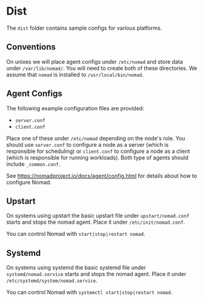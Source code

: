 # Dist

The `dist` folder contains sample configs for various platforms.

## Conventions

On unixes we will place agent configs under `/etc/nomad` and store data under `/var/lib/nomad/`. You will need to create both of these directories. We assume that `nomad` is installed to `/usr/local/bin/nomad`.

## Agent Configs

The following example configuration files are provided:

- `server.conf`
- `client.conf`

Place one of these under `/etc/nomad` depending on the node's role. You should use `server.conf` to configure a node as a server (which is responsible for scheduling) or `client.conf` to configure a node as a client (which is responsible for running workloads). Both type of agents should include `_common.conf`.

See <https://nomadproject.io/docs/agent/config.html> for details about how to configure Nomad.

## Upstart

On systems using upstart the basic upstart file under `upstart/nomad.conf` starts and stops the nomad agent. Place it under `/etc/init/nomad.conf`.

You can control Nomad with `start|stop|restart nomad`.

## Systemd

On systems using systemd the basic systemd file under `systemd/nomad.service` starts and stops the nomad agent. Place it under `/etc/systemd/system/nomad.service`.

You can control Nomad with `systemctl start|stop|restart nomad`.